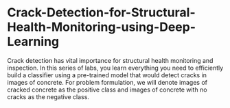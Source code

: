 # Crack-Detection-for-Structural-Health-Monitoring-using-Deep-Learning

Crack detection has vital importance for structural health monitoring and inspection. In this series of labs, you learn everything you need to efficiently build a classifier using a pre-trained model that would detect cracks in images of concrete. For problem formulation, we will denote images of cracked concrete as the positive class and images of concrete with no cracks as the negative class.
